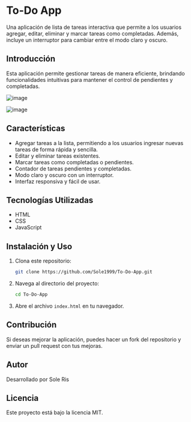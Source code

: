 # To-Do App

Una aplicación de lista de tareas interactiva que permite a los usuarios agregar, editar, eliminar y marcar tareas como completadas. Además, incluye un interruptor para cambiar entre el modo claro y oscuro.

## Introducción
Esta aplicación permite gestionar tareas de manera eficiente, brindando funcionalidades intuitivas para mantener el control de pendientes y completadas.

![image](https://github.com/user-attachments/assets/461cf744-0f6f-4ea1-aa1f-c9d778138a24)

![image](https://github.com/user-attachments/assets/00df508a-5bab-4b05-a45f-6f41fcc5b993)

## Características
- Agregar tareas a la lista, permitiendo a los usuarios ingresar nuevas tareas de forma rápida y sencilla.
- Editar y eliminar tareas existentes.
- Marcar tareas como completadas o pendientes.
- Contador de tareas pendientes y completadas.
- Modo claro y oscuro con un interruptor.
- Interfaz responsiva y fácil de usar.

## Tecnologías Utilizadas
- HTML
- CSS
- JavaScript

## Instalación y Uso
1. Clona este repositorio:
   ```sh
   git clone https://github.com/Sole1999/To-Do-App.git
   ```
2. Navega al directorio del proyecto:
   ```sh
   cd To-Do-App
   ```
3. Abre el archivo `index.html` en tu navegador.

## Contribución
Si deseas mejorar la aplicación, puedes hacer un fork del repositorio y enviar un pull request con tus mejoras.

## Autor
Desarrollado por Sole Ris

## Licencia
Este proyecto está bajo la licencia MIT.


